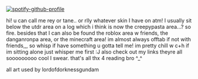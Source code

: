[![spotify-github-profile](https://spotify-github-profile.kittinanx.com/api/view?uid=4oknir6tyb2ud3ydz4d6g7cdw&cover_image=true&theme=natemoo-re&show_offline=true&background_color=000000&interchange=true&bar_color=000000&bar_color_cover=true)](https://github.com/kittinan/spotify-github-profile)

hi! u can call me rey or tane.. or rlly whatever skin I have on atm! I usually sit below the utdr area on a log which i think is now the creepypasta area...? so fire. besides that I can also be found the roblox area w friends, the danganronpa area, or the minecraft area! im almost always offtab if not with friends,,, so whisp if have something u gotta tell me! im pretty chill w c+h if im sitting alone just whisper me first :J also check out my links theyre all sooooooooo cool I swear. that's all thx 4 reading bro ^_^

all art used by lordofdorknessgundam
